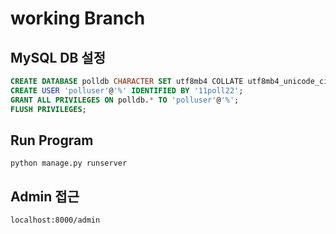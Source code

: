 # working Branch


## MySQL DB 설정

```sql
CREATE DATABASE polldb CHARACTER SET utf8mb4 COLLATE utf8mb4_unicode_ci;
CREATE USER 'polluser'@'%' IDENTIFIED BY '11poll22';
GRANT ALL PRIVILEGES ON polldb.* TO 'polluser'@'%';
FLUSH PRIVILEGES;
```

## Run Program
```shell
python manage.py runserver
```

## Admin 접근 
`localhost:8000/admin`